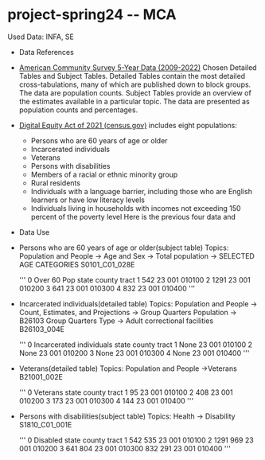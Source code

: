 # project-spring24 -- MCA

Used Data: INFA, SE

* Data References
 * [American Community Survey 5-Year Data (2009-2022)](https://www.census.gov/data/developers/data-sets/acs-5year.html)
   Chosen Detailed Tables and Subject Tables. 
   Detailed Tables contain the most detailed cross-tabulations, many of which are published down to block groups. The data are population counts.
    Subject Tables provide an overview of the estimates available in a particular topic.  The data are presented as population counts and percentages. 
 * [Digital Equity Act of 2021 (census.gov)](https://www.census.gov/programs-surveys/community-resilience-estimates/partnerships/ntia/digital-equity.html) includes eight populations: 
    * Persons who are 60 years of age or older
    * Incarcerated individuals
    * Veterans
    * Persons with disabilities
    * Members of a racial or ethnic minority group
    * Rural residents
    * Individuals with a language barrier, including those who are English learners or have low literacy levels
    * Individuals living in households with incomes not exceeding 150 percent of the poverty level
    Here is the previous four data and 

* Data Use
 * Persons who are 60 years of age or older(subject table)
   Topics: Population and People -> Age and Sex 
   -> Total population -> SELECTED AGE CATEGORIES
   S0101_C01_028E

   '''
    0	Over 60 Pop	state	county	tract
    1	        542	   23	   001	010100
    2	       1291	   23	   001	010200
    3	        641	   23	   001	010300
    4	        832	   23	   001	010400
   '''

 * Incarcerated individuals(detailed table)
   Topics: Population and People -> Count, Estimates, and Projections -> Group Quarters Population -> B26103 Group Quarters Type -> Adult correctional facilities
   B26103_004E

   '''
    0	Incarcerated individuals	state	county	tract
    1	                    None		23	  001	  010100
    2	                    None		23	  001	  010200
    3	                    None		23	  001	  010300
    4	                    None	 	23	  001	  010400
   '''

 * Veterans(detailed table)
   Topics: Population and People ->Veterans
   B21001_002E

    '''
    0	Veterans	state	county	tract
    1	      95	   23	   001	010100
    2	     408	   23	   001	010200
    3	     173	   23	   001	010300
    4	     144	   23	   001	010400
   '''
   
 * Persons with disabilities(subject table)
   Topics: Health -> Disability
   S1810_C01_001E

    '''
    0	Disabled	state	county	tract
    1	     542	535	23	001	  010100
    2	    1291	969	23	001	  010200
    3	     641	804	23	001	  010300
           832	291	23	001	  010400
   '''

   